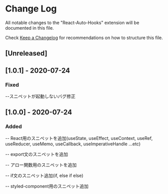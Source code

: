 # Change Log

All notable changes to the "React-Auto-Hooks" extension will be documented in this file.

Check [Keep a Changelog](http://keepachangelog.com/) for recommendations on how to structure this file.

## [Unreleased]

## [1.0.1] - 2020-07-24
### Fixed
--スニペットが起動しないバグ修正

## [1.0.0] - 2020-07-24
### Added
-- React用のスニペットを追加(useState, useEffect, useContext, useRef, useReducer, useMemo, useCallback, useImperativeHandle ...etc)

-- export文のスニペットを追加

-- アロー関数用のスニペットを追加

-- if文のスニペット追加(if, else if else)

-- styled-component用のスニペット追加
